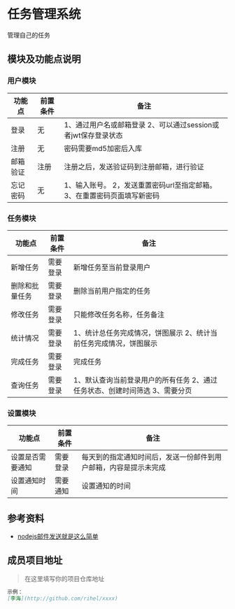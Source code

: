 

# 任务管理系统

管理自己的任务

## 模块及功能点说明

### 用户模块
 
| 功能点   | 前置条件 | 备注                                                                          |
|--------|---------|-----------------------------------------------------------------------------|
| 登录     | 无       | 1、通过用户名或邮箱登录      2、可以通过session或者jwt保存登录状态              |
| 注册     | 无       | 密码需要md5加密后入库                                                         |
| 邮箱验证 | 注册     | 注册之后，发送验证码到注册邮箱，进行验证                                        |
| 忘记密码 | 无       | 1、输入账号。      2，发送重置密码url至指定邮箱。      3、在重置密码页面填写新密码 |

### 任务模块

| 功能点         | 前置条件 | 备注                                                                              |
|-------------|------|---------------------------------------------------------------------------------|
| 新增任务       | 需要登录 | 新增任务至当前登录用户                                                            |
| 删除和批量任务 | 需要登录 | 删除当前用户指定的任务                                                            |
| 修改任务       | 需要登录 | 只能修改任务名称，任务备注                                                         |
| 统计情况       | 需要登录 | 1、统计总任务完成情况，饼图展示      2、统计当前任务完成情况，饼图展示                |
| 完成任务       | 需要登录 | 完成任务                                                                          |
| 查询任务       | 需要登录 | 1、默认查询当前登录用户的所有任务      2、通过任务状态、创建时间筛选      3、需要分页 |

### 设置模块
| 功能点           | 前置条件 | 备注                                                           |
|---------------|------|--------------------------------------------------------------|
| 设置是否需要通知 | 需要登录 | 每天到的指定通知时间后，发送一份邮件到用户邮箱，内容是提示未完成 |
| 设置通知时间     | 需要通知 | 设置通知的时间                                                 |

## 参考资料
* [nodejs邮件发送就是这么简单](https://blog.csdn.net/bjzhaoxiao/article/details/80903354)


## 成员项目地址
> 在这里填写你的项目仓库地址
```markdown
示例：
[李海](http://github.com/rihel/xxxx)
```